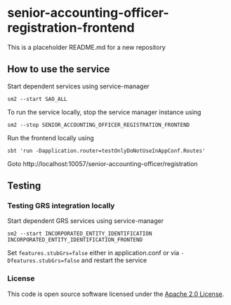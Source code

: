 
# senior-accounting-officer-registration-frontend

This is a placeholder README.md for a new repository

## How to use the service

Start dependent services using service-manager

`sm2 --start SAO_ALL`

To run the service locally, stop the service manager instance using

`sm2 --stop SENIOR_ACCOUNTING_OFFICER_REGISTRATION_FRONTEND`

Run the frontend locally using

`sbt 'run -Dapplication.router=testOnlyDoNotUseInAppConf.Routes'`

Goto http://localhost:10057/senior-accounting-officer/registration


## Testing

### Testing GRS integration locally
Start dependent GRS services using service-manager

`sm2 --start INCORPORATED_ENTITY_IDENTIFICATION INCORPORATED_ENTITY_IDENTIFICATION_FRONTEND`

Set `features.stubGrs=false` either in application.conf or via `-Dfeatures.stubGrs=false` and restart the service

### License

This code is open source software licensed under the [Apache 2.0 License]("http://www.apache.org/licenses/LICENSE-2.0.html").
